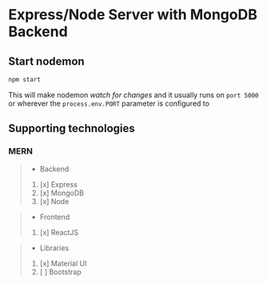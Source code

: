 # Express/Node Server with MongoDB Backend

## Start nodemon
```sh
npm start
```
This will make nodemon _watch for changes_ and it usually runs on `port 5000` or wherever the `process.env.PORT` parameter is configured to

## Supporting technologies
### MERN
> * Backend
> 1. [x] Express
> 2. [x] MongoDB
> 3. [x] Node

> * Frontend
> 1. [x] ReactJS


> * Libraries
> 1. [x] Material UI
> 2. [ ] Bootstrap